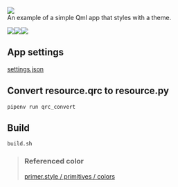 ![](https://img.shields.io/badge/PySide-6.2.4-blue)  
An example of a simple Qml app that styles with a theme.

<div><img src="screenshot/01.gif"/><img src="screenshot/02.gif"/><img src="screenshot/03.gif"/></div>

## App settings

[settings.json](app/settings.json)

## Convert resource.qrc to resource.py

```
pipenv run qrc_convert
```

## Build

```
build.sh
```

> ### Referenced color
>
> [primer.style / primitives / colors](https://primer.style/primitives/colors)
